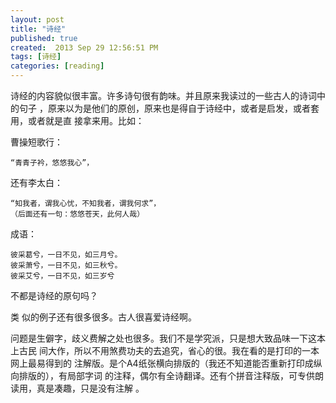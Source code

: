 ```yaml
---
layout: post
title: "诗经"
published: true
created:  2013 Sep 29 12:56:51 PM
tags: [诗经]
categories: [reading]
---
```


诗经的内容貌似很丰富。许多诗句很有韵味。并且原来我读过的一些古人的诗词中的句子
，原来以为是他们的原创，原来也是得自于诗经中，或者是启发，或者套用，或者就是直
接拿来用。比如：

曹操短歌行：

    “青青子衿，悠悠我心”，

还有李太白：

    “知我者，谓我心忧，不知我者，谓我何求”，
    （后面还有一句：悠悠苍天，此何人哉）

成语：

    彼采葛兮，一日不见，如三月兮。
    彼采萧兮，一日不见，如三秋兮。
    彼采艾兮，一日不见，如三岁兮


不都是诗经的原句吗？

类 似的例子还有很多很多。古人很喜爱诗经啊。

问题是生僻字，歧义费解之处也很多。我们不是学究派，只是想大致品味一下这本上古民
间大作，所以不用煞费功夫的去追究，省心的很。我在看的是打印的一本网上最易得到的
注解版。是个A4纸张横向排版的（我还不知道能否重新打印成纵向排版的），有局部字词
的注释，偶尔有全诗翻译。还有个拼音注释版，可专供朗读用，真是凑趣，只是没有注解
。


